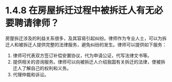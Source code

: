 # 1.4.8 在房屋拆迁过程中被拆迁人有无必要聘请律师？

房屋拆迁涉及的利益关系很多，及其容易引起纠纷。律师作为专业人士，可以为拆迁人和被拆迁人提供完整的法律服务，避免纠纷的发生。律师可以提供如下服务：
1. 律师可代表双方签订补偿安置协议，代为申请公证，代写法律文书等。
2. 提供相关的咨询服务。律师可以向被拆迁人介绍我国有关拆迁的法律，使被拆迁人了解自己的权利和义务。
3. 代理仲裁和诉讼。
